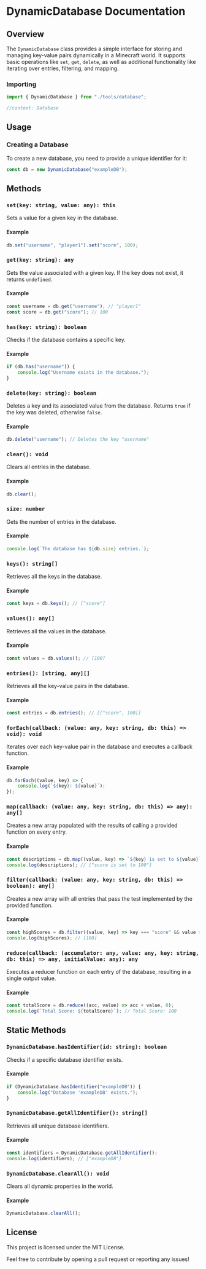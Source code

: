 # DynamicDatabase Documentation

## Overview
The `DynamicDatabase` class provides a simple interface for storing and managing key-value pairs dynamically in a Minecraft world. It supports basic operations like `set`, `get`, `delete`, as well as additional functionality like iterating over entries, filtering, and mapping.

### Importing
```javascript
import { DynamicDatabase } from "./tools/database";

//context: Database
```

## Usage

### Creating a Database
To create a new database, you need to provide a unique identifier for it:
```javascript
const db = new DynamicDatabase("exampleDB");
```

## Methods

### `set(key: string, value: any): this`
Sets a value for a given key in the database.

#### Example
```javascript
db.set("username", "player1").set("score", 100);
```

### `get(key: string): any`
Gets the value associated with a given key. If the key does not exist, it returns `undefined`.

#### Example
```javascript
const username = db.get("username"); // "player1"
const score = db.get("score"); // 100
```

### `has(key: string): boolean`
Checks if the database contains a specific key.

#### Example
```javascript
if (db.has("username")) {
    console.log("Username exists in the database.");
}
```

### `delete(key: string): boolean`
Deletes a key and its associated value from the database. Returns `true` if the key was deleted, otherwise `false`.

#### Example
```javascript
db.delete("username"); // Deletes the key "username"
```

### `clear(): void`
Clears all entries in the database.

#### Example
```javascript
db.clear();
```

### `size: number`
Gets the number of entries in the database.

#### Example
```javascript
console.log(`The database has ${db.size} entries.`);
```

### `keys(): string[]`
Retrieves all the keys in the database.

#### Example
```javascript
const keys = db.keys(); // ["score"]
```

### `values(): any[]`
Retrieves all the values in the database.

#### Example
```javascript
const values = db.values(); // [100]
```

### `entries(): [string, any][]`
Retrieves all the key-value pairs in the database.

#### Example
```javascript
const entries = db.entries(); // [["score", 100]]
```

### `forEach(callback: (value: any, key: string, db: this) => void): void`
Iterates over each key-value pair in the database and executes a callback function.

#### Example
```javascript
db.forEach((value, key) => {
    console.log(`${key}: ${value}`);
});
```

### `map(callback: (value: any, key: string, db: this) => any): any[]`
Creates a new array populated with the results of calling a provided function on every entry.

#### Example
```javascript
const descriptions = db.map((value, key) => `${key} is set to ${value}`);
console.log(descriptions); // ["score is set to 100"]
```

### `filter(callback: (value: any, key: string, db: this) => boolean): any[]`
Creates a new array with all entries that pass the test implemented by the provided function.

#### Example
```javascript
const highScores = db.filter((value, key) => key === "score" && value > 50);
console.log(highScores); // [100]
```

### `reduce(callback: (accumulator: any, value: any, key: string, db: this) => any, initialValue: any): any`
Executes a reducer function on each entry of the database, resulting in a single output value.

#### Example
```javascript
const totalScore = db.reduce((acc, value) => acc + value, 0);
console.log(`Total Score: ${totalScore}`); // Total Score: 100
```

## Static Methods

### `DynamicDatabase.hasIdentifier(id: string): boolean`
Checks if a specific database identifier exists.

#### Example
```javascript
if (DynamicDatabase.hasIdentifier("exampleDB")) {
    console.log("Database 'exampleDB' exists.");
}
```

### `DynamicDatabase.getAllIdentifier(): string[]`
Retrieves all unique database identifiers.

#### Example
```javascript
const identifiers = DynamicDatabase.getAllIdentifier();
console.log(identifiers); // ["exampleDB"]
```

### `DynamicDatabase.clearAll(): void`
Clears all dynamic properties in the world.

#### Example
```javascript
DynamicDatabase.clearAll();
```

## License
This project is licensed under the MIT License.

Feel free to contribute by opening a pull request or reporting any issues!

